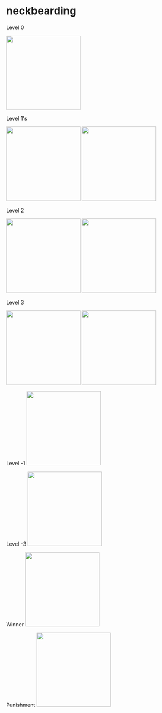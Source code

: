 # neckbearding

Level 0

<img src="https://img1.etsystatic.com/014/1/5545296/il_340x270.444718667_59zp.jpg" width="200">

Level 1's

<img src="https://upload.wikimedia.org/wikipedia/commons/6/67/John_C_Calhoun_by_Mathew_Brady,_March_1849-crop.jpg" width="200">
<img src="http://listverse.wpengine.netdna-cdn.com/wp-content/uploads/2008/10/hm-horacegreely-explore-pa-history.jpg" width="200">

Level 2

<img src="http://media-2.web.britannica.com/eb-media/63/116363-004-B48EF9E4.jpg" width="200">
<img src="http://3.bp.blogspot.com/-GCWXLi3pqaQ/UxctEtp-yqI/AAAAAAAAD_g/Cai-oQVFHVo/s1600/beard+1800+henry_david_thoreau.jpg" width="200">

Level 3

<img src="https://operation29.files.wordpress.com/2011/10/grandpa-peter-oldroyd.jpg" width="200">
<img src="http://2.bp.blogspot.com/-_1jKSX5J0gE/UxcoV6peirI/AAAAAAAAD_I/mOz0HH6gAs8/s1600/beard+1800s+henrik+ibsen.jpg" width="200">

Level -1
<img src="https://img1.etsystatic.com/000/0/6135382/il_570xN.254181875.jpg" width="200">

Level -3
<img src="http://www.internetmeth.com/wp-content/uploads/2014/10/antique-photo-of-young-boy_medium.jpg" width="200">

Winner
<img src="http://i.imgur.com/qoRGm.jpg" width="200">

Punishment
<img src="http://cdn.shopify.com/s/files/1/0521/1557/files/straight-razor-shave_grande.jpg?16667213184746352145" width="200">
